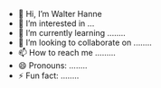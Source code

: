 - 👋 Hi, I’m Walter Hanne
- 👀 I’m interested in ...
- 🌱 I’m currently learning ........
- 💞️ I’m looking to collaborate on ........
- 📫 How to reach me .........
- 😄 Pronouns: ........
- ⚡ Fun fact: ........

<!---
waitzhanne/waitzhanne is a ✨ special ✨ repository because its `README.md` (this file) appears on your GitHub profile.
You can click the Preview link to take a look at your changes.
--->
